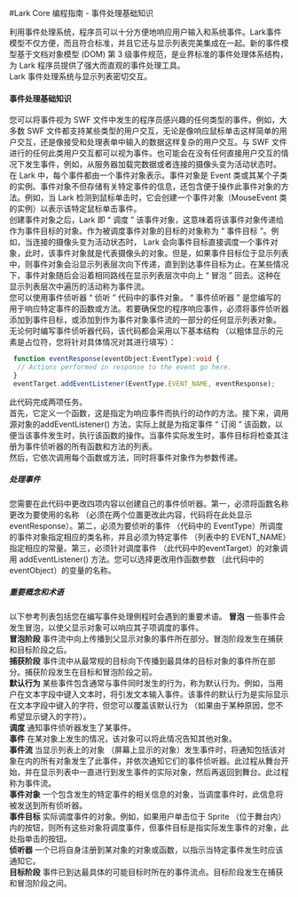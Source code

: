 #Lark Core 编程指南 - 事件处理基础知识

利用事件处理系统，程序员可以十分方便地响应用户输入和系统事件。Lark事件模型不仅方便，而且符合标准，并且它还与显示列表完美集成在一起。新的事件模型基于文档对象模型 (DOM) 第 3 级事件规范，是业界标准的事件处理体系结构，为 Lark 程序员提供了强大而直观的事件处理工具。    
Lark 事件处理系统与显示列表密切交互。
<!-- 若要对显示列表有基本的了解，请阅读第 126 页的 “ 显示编程 ”。-->

#### 事件处理基础知识
您可以将事件视为 SWF 文件中发生的程序员感兴趣的任何类型的事件。例如，大多数 SWF 文件都支持某些类型的用户交互，无论是像响应鼠标单击这样简单的用户交互，还是像接受和处理表单中输入的数据这样复杂的用户交互。与 SWF 文件进行的任何此类用户交互都可以视为事件。也可能会在没有任何直接用户交互的情况下发生事件，例如，从服务器加载完数据或者连接的摄像头变为活动状态时。    
在 Lark 中，每个事件都由一个事件对象表示。事件对象是 Event 类或其某个子类的实例。事件对象不但存储有关特定事件的信息，还包含便于操作此事件对象的方法。例如，当 Lark 检测到鼠标单击时，它会创建一个事件对象（MouseEvent 类的实例）以表示该特定鼠标单击事件。    
创建事件对象之后，Lark 即 “ 调度 ” 该事件对象，这意味着将该事件对象传递给作为事件目标的对象。作为被调度事件对象的目标的对象称为 “ 事件目标 ”。例如，当连接的摄像头变为活动状态时， Lark 会向事件目标直接调度一个事件对象，此时，该事件对象就是代表摄像头的对象。但是，如果事件目标位于显示列表中，则事件对象会沿显示列表层次向下传递，直到到达事件目标为止。在某些情况下，事件对象随后会沿着相同路线在显示列表层次中向上 “ 冒泡 ” 回去。这种在显示列表层次中遍历的活动称为事件流。    
您可以使用事件侦听器 “ 侦听 ” 代码中的事件对象。 “ 事件侦听器 ” 是您编写的用于响应特定事件的函数或方法。若要确保您的程序响应事件，必须将事件侦听器添加到事件目标，或添加到作为事件对象事件流的一部分的任何显示列表对象。    
无论何时编写事件侦听器代码，该代码都会采用以下基本结构 （以粗体显示的元素是占位符，您将针对具体情况对其进行填写）：    
```  TypeScript
 function eventResponse(eventObject:EventType):void { 
  // Actions performed in response to the event go here. 
 }
 eventTarget.addEventListener(EventType.EVENT_NAME, eventResponse); 
 ```
此代码完成两项任务。    
首先，它定义一个函数，这是指定为响应事件而执行的动作的方法。接下来，调用源对象的addEventListener() 方法，实际上就是为指定事件 “ 订阅 ” 该函数，以便当该事件发生时，执行该函数的操作。当事件实际发生时，事件目标将检查其注册为事件侦听器的所有函数和方法的列表。    
然后，它依次调用每个函数或方法，同时将事件对象作为参数传递。
##### 处理事件
您需要在此代码中更改四项内容以创建自己的事件侦听器。第一，必须将函数名称更改为要使用的名称 （必须在两个位置更改此内容，代码将在此处显示 eventResponse）。第二，必须为要侦听的事件 （代码中的 EventType）所调度的事件对象指定相应的类名称，并且必须为特定事件 （列表中的 EVENT_NAME）指定相应的常量。第三，必须针对调度事件 （此代码中的eventTarget）的对象调用 addEventListener() 方法。您可以选择更改用作函数参数 （此代码中的 eventObject）的变量的名称。
##### 重要概念和术语
以下参考列表包括您在编写事件处理例程时会遇到的重要术语。
**冒泡** 一些事件会发生冒泡，以使父显示对象可以响应其子项调度的事件。    
**冒泡阶段** 事件流中向上传播到父显示对象的事件所在部分。冒泡阶段发生在捕获和目标阶段之后。    
**捕获阶段** 事件流中从最常规的目标向下传播到最具体的目标对象的事件所在部分。捕获阶段发生在目标和冒泡阶段之前。    
**默认行为** 某些事件包含通常与事件同时发生的行为，称为默认行为。例如，当用户在文本字段中键入文本时，将引发文本输入事件。该事件的默认行为是实际显示在文本字段中键入的字符，但您可以覆盖该默认行为 （如果由于某种原因，您不希望显示键入的字符）。    
**调度** 通知事件侦听器发生了某事件。    
**事件** 在某对象上发生的情况，该对象可以将此情况告知其他对象。    
**事件流** 当显示列表上的对象 （屏幕上显示的对象）发生事件时，将通知包括该对象在内的所有对象发生了此事件，并依次通知它们的事件侦听器。此过程从舞台开始，并在显示列表中一直进行到发生事件的实际对象，然后再返回到舞台。此过程称为事件流。    
**事件对象** 一个包含发生的特定事件的相关信息的对象，当调度事件时，此信息将被发送到所有侦听器。    
**事件目标** 实际调度事件的对象。例如，如果用户单击位于 Sprite （位于舞台内）内的按钮，则所有这些对象将调度事件，但事件目标是指实际发生事件的对象，此处指单击的按钮。    
**侦听器** 一个已将自身注册到某对象的对象或函数，以指示当特定事件发生时应该通知它。    
**目标阶段** 事件已到达最具体的可能目标时所在的事件流点。目标阶段发生在捕获和冒泡阶段之间。    